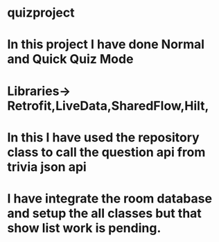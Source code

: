 # quizproject

# In this project I have done Normal and Quick Quiz Mode
# Libraries-> Retrofit,LiveData,SharedFlow,Hilt,
# In this I have used the repository class to call the question api from trivia json api
# I have integrate the room database and setup the all classes but that show list work is pending.
